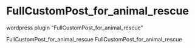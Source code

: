 FullCustomPost_for_animal_rescue
================================

wordpress plugin "FullCustomPost_for_animal_rescue"


FullCustomPost_for_animal_rescue
FullCustomPost_for_animal_rescue
